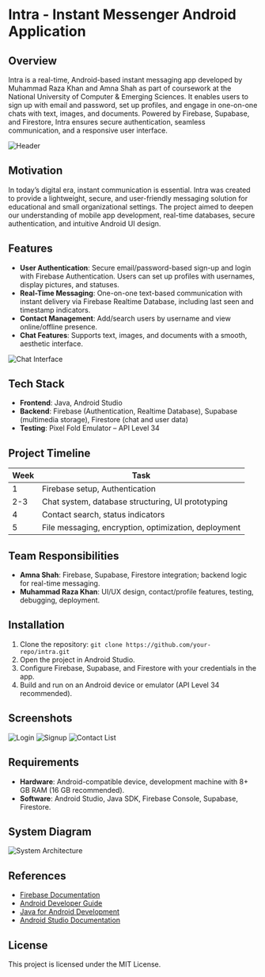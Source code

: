 # Intra - Instant Messenger Android Application

## Overview
Intra is a real-time, Android-based instant messaging app developed by Muhammad Raza Khan and Amna Shah as part of coursework at the National University of Computer & Emerging Sciences. It enables users to sign up with email and password, set up profiles, and engage in one-on-one chats with text, images, and documents. Powered by Firebase, Supabase, and Firestore, Intra ensures secure authentication, seamless communication, and a responsive user interface.

![Header](https://github.com/user-attachments/assets/ebe9dc72-628e-4636-8340-239abcd56f96)

## Motivation
In today’s digital era, instant communication is essential. Intra was created to provide a lightweight, secure, and user-friendly messaging solution for educational and small organizational settings. The project aimed to deepen our understanding of mobile app development, real-time databases, secure authentication, and intuitive Android UI design.

## Features
- **User Authentication**: Secure email/password-based sign-up and login with Firebase Authentication. Users can set up profiles with usernames, display pictures, and statuses.
- **Real-Time Messaging**: One-on-one text-based communication with instant delivery via Firebase Realtime Database, including last seen and timestamp indicators.
- **Contact Management**: Add/search users by username and view online/offline presence.
- **Chat Features**: Supports text, images, and documents with a smooth, aesthetic interface.

![Chat Interface](https://github.com/user-attachments/assets/3d759af9-7c18-42d0-968b-8c81de1ca646)

## Tech Stack
- **Frontend**: Java, Android Studio
- **Backend**: Firebase (Authentication, Realtime Database), Supabase (multimedia storage), Firestore (chat and user data)
- **Testing**: Pixel Fold Emulator – API Level 34

## Project Timeline
| Week | Task |
|------|------|
| 1    | Firebase setup, Authentication |
| 2-3  | Chat system, database structuring, UI prototyping |
| 4    | Contact search, status indicators |
| 5    | File messaging, encryption, optimization, deployment |

## Team Responsibilities
- **Amna Shah**: Firebase, Supabase, Firestore integration; backend logic for real-time messaging.
- **Muhammad Raza Khan**: UI/UX design, contact/profile features, testing, debugging, deployment.

## Installation
1. Clone the repository: `git clone https://github.com/your-repo/intra.git`
2. Open the project in Android Studio.
3. Configure Firebase, Supabase, and Firestore with your credentials in the app.
4. Build and run on an Android device or emulator (API Level 34 recommended).

## Screenshots
![Login](https://github.com/user-attachments/assets/b83dedce-d07d-483f-992a-1146812335a0)
![Signup](https://github.com/user-attachments/assets/6f9025a9-4608-4058-99ce-1c253dd1e38c)
![Contact List](https://github.com/user-attachments/assets/ea92c248-2b24-4c57-8fb4-84af60e61898)


## Requirements
- **Hardware**: Android-compatible device, development machine with 8+ GB RAM (16 GB recommended).
- **Software**: Android Studio, Java SDK, Firebase Console, Supabase, Firestore.

## System Diagram
![System Architecture](path/to/system_diagram.png)

## References
- [Firebase Documentation](https://firebase.google.com/docs)
- [Android Developer Guide](https://developer.android.com/guide)
- [Java for Android Development](https://developer.android.com/training/basics/firstapp)
- [Android Studio Documentation](https://developer.android.com/studio/intro)

## License
This project is licensed under the MIT License.
